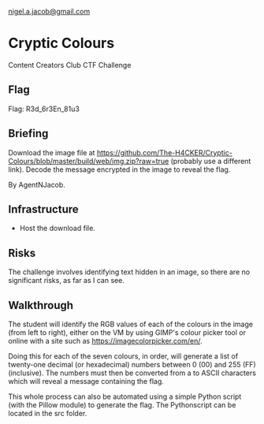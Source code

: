 nigel.a.jacob@gmail.com

# Cryptic Colours
Content Creators Club CTF Challenge
 
## Flag
Flag: R3d_6r3En_81u3

## Briefing
Download the image file at https://github.com/The-H4CKER/Cryptic-Colours/blob/master/build/web/img.zip?raw=true (probably use a different link). Decode the message encrypted in the image to reveal the flag.

By AgentNJacob.

## Infrastructure
- Host the download file.

## Risks
The challenge involves identifying text hidden in an image, so there are no significant risks, as far as I can see.

## Walkthrough
The student will identify the RGB values of each of the colours in the image (from left to right), either on the VM by using GIMP's colour picker tool or online with a site such as https://imagecolorpicker.com/en/.

Doing this for each of the seven colours, in order, will generate a list of twenty-one decimal (or hexadecimal) numbers between 0 (00) and 255 (FF) (inclusive). The numbers must then be converted from a to ASCII characters which will reveal a message containing the flag.

This whole process can also be automated using a simple Python script (with the Pillow module) to generate the flag. The Pythonscript can be located in the src folder.
